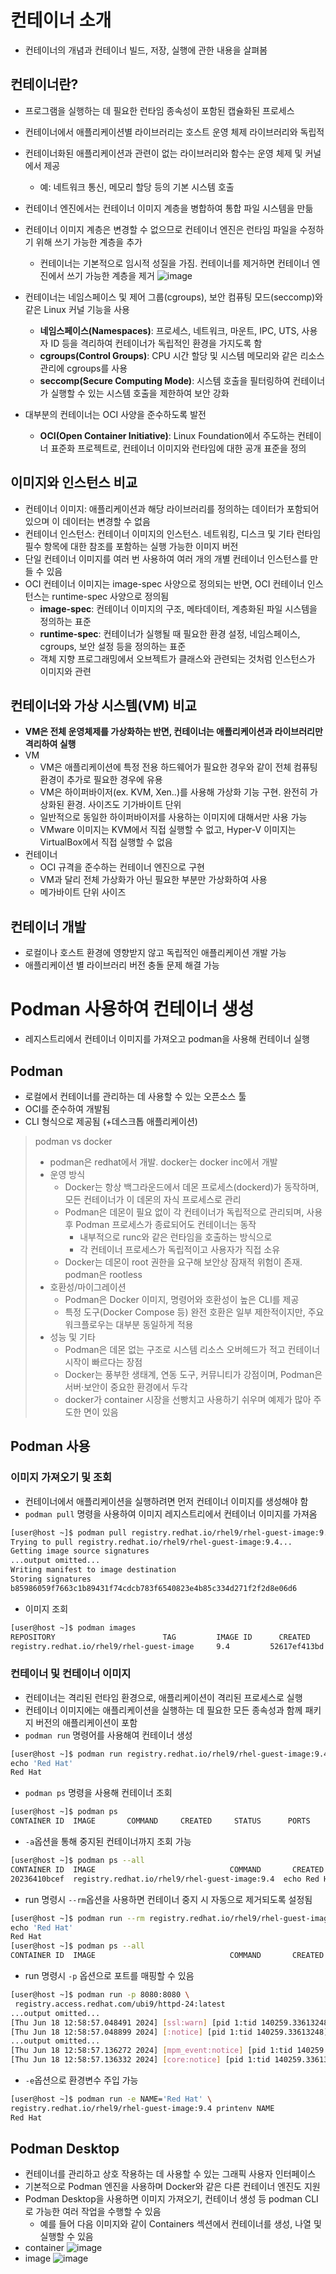 # 컨테이너 소개
- 컨테이너의 개념과 컨테이너 빌드, 저장, 실행에 관한 내용을 살펴봄

## 컨테이너란?
- 프로그램을 실행하는 데 필요한 런타임 종속성이 포함된 캡슐화된 프로세스
- 컨테이너에서 애플리케이션별 라이브러리는 호스트 운영 체제 라이브러리와 독립적
- 컨테이너화된 애플리케이션과 관련이 없는 라이브러리와 함수는 운영 체제 및 커널에서 제공
  - 예: 네트워크 통신, 메모리 할당 등의 기본 시스템 호출
- 컨테이너 엔진에서는 컨테이너 이미지 계층을 병합하여 통합 파일 시스템을 만듦
- 컨테이너 이미지 계층은 변경할 수 없으므로 컨테이너 엔진은 런타임 파일을 수정하기 위해 쓰기 가능한 계층을 추가
  - 컨테이너는 기본적으로 임시적 성질을 가짐. 컨테이너를 제거하면 컨테이너 엔진에서 쓰기 가능한 계층을 제거
![image](asset/13-1.png)

- 컨테이너는 네임스페이스 및 제어 그룹(cgroups), 보안 컴퓨팅 모드(seccomp)와 같은 Linux 커널 기능을 사용
  - **네임스페이스(Namespaces)**: 프로세스, 네트워크, 마운트, IPC, UTS, 사용자 ID 등을 격리하여 컨테이너가 독립적인 환경을 가지도록 함
  - **cgroups(Control Groups)**: CPU 시간 할당 및 시스템 메모리와 같은 리소스 관리에 cgroups를 사용
  - **seccomp(Secure Computing Mode)**: 시스템 호출을 필터링하여 컨테이너가 실행할 수 있는 시스템 호출을 제한하여 보안 강화
- 대부분의 컨테이너는 OCI 사양을 준수하도록 발전
  - **OCI(Open Container Initiative)**: Linux Foundation에서 주도하는 컨테이너 표준화 프로젝트로, 컨테이너 이미지와 런타임에 대한 공개 표준을 정의

## 이미지와 인스턴스 비교
- 컨테이너 이미지: 애플리케이션과 해당 라이브러리를 정의하는 데이터가 포함되어 있으며 이 데이터는 변경할 수 없음
- 컨테이너 인스턴스: 컨테이너 이미지의 인스턴스. 네트워킹, 디스크 및 기타 런타임 필수 항목에 대한 참조를 포함하는 실행 가능한 이미지 버전
- 단일 컨테이너 이미지를 여러 번 사용하여 여러 개의 개별 컨테이너 인스턴스를 만들 수 있음
- OCI 컨테이너 이미지는 image-spec 사양으로 정의되는 반면, OCI 컨테이너 인스턴스는 runtime-spec 사양으로 정의됨
  - **image-spec**: 컨테이너 이미지의 구조, 메타데이터, 계층화된 파일 시스템을 정의하는 표준
  - **runtime-spec**: 컨테이너가 실행될 때 필요한 환경 설정, 네임스페이스, cgroups, 보안 설정 등을 정의하는 표준
  - 객체 지향 프로그래밍에서 오브젝트가 클래스와 관련되는 것처럼 인스턴스가 이미지와 관련

## 컨테이너와 가상 시스템(VM) 비교
- **VM은 전체 운영체제를 가상화하는 반면, 컨테이너는 애플리케이션과 라이브러리만 격리하여 실행**
- VM
  - VM은 애플리케이션에 특정 전용 하드웨어가 필요한 경우와 같이 전체 컴퓨팅 환경이 추가로 필요한 경우에 유용
  - VM은 하이퍼바이저(ex. KVM, Xen..)를 사용해 가상화 기능 구현. 완전히 가상화된 환경. 사이즈도 기가바이트 단위
  - 일반적으로 동일한 하이퍼바이저를 사용하는 이미지에 대해서만 사용 가능
  - VMware 이미지는 KVM에서 직접 실행할 수 없고, Hyper-V 이미지는 VirtualBox에서 직접 실행할 수 없음
- 컨테이너
  - OCI 규격을 준수하는 컨테이너 엔진으로 구현
  - VM과 달리 전체 가상화가 아닌 필요한 부분만 가상화하여 사용
  - 메가바이트 단위 사이즈

## 컨테이너 개발
- 로컬이나 호스트 환경에 영향받지 않고 독립적인 애플리케이션 개발 가능
- 애플리케이션 별 라이브러리 버전 충돌 문제 해결 가능

# Podman 사용하여 컨테이너 생성
- 레지스트리에서 컨테이너 이미지를 가져오고 podman을 사용해 컨테이너 실행 

## Podman
- 로컬에서 컨테이너를 관리하는 데 사용할 수 있는 오픈소스 툴
- OCI를 준수하여 개발됨
- CLI 형식으로 제공됨 (+데스크톱 애플리케이션)

> podman vs docker
> - podman은 redhat에서 개발. docker는 docker inc에서 개발
> - 운영 방식
>   - Docker는 항상 백그라운드에서 데몬 프로세스(dockerd)가 동작하며, 모든 컨테이너가 이 데몬의 자식 프로세스로 관리
>   - Podman은 데몬이 필요 없이 각 컨테이너가 독립적으로 관리되며, 사용 후 Podman 프로세스가 종료되어도 컨테이너는 동작
>     - 내부적으로 runc와 같은 런타임을 호출하는 방식으로
>     - 각 컨테이너 프로세스가 독립적이고 사용자가 직접 소유
>   - Docker는 데몬이 root 권한을 요구해 보안상 잠재적 위험이 존재. podman은 rootless
> - 호환성/마이그레이션
>   - Podman은 Docker 이미지, 명령어와 호환성이 높은 CLI를 제공
>   - 특정 도구(Docker Compose 등) 완전 호환은 일부 제한적이지만, 주요 워크플로우는 대부분 동일하게 적용
> - 성능 및 기타
>   - Podman은 데몬 없는 구조로 시스템 리소스 오버헤드가 적고 컨테이너 시작이 빠르다는 장점
>   - Docker는 풍부한 생태계, 연동 도구, 커뮤니티가 강점이며, Podman은 서버·보안이 중요한 환경에서 두각
>   - docker가 container 시장을 선빵치고 사용하기 쉬우며 예제가 많아 주도한 면이 있음

## Podman 사용
### 이미지 가져오기 및 조회
- 컨테이너에서 애플리케이션을 실행하려면 먼저 컨테이너 이미지를 생성해야 함
- `podman pull` 명령을 사용하여 이미지 레지스트리에서 컨테이너 이미지를 가져옴
```bash
[user@host ~]$ podman pull registry.redhat.io/rhel9/rhel-guest-image:9.4
Trying to pull registry.redhat.io/rhel9/rhel-guest-image:9.4...
Getting image source signatures
...output omitted...
Writing manifest to image destination
Storing signatures
b85986059f7663c1b89431f74cdcb783f6540823e4b85c334d271f2f2d8e06d6
```
- 이미지 조회
```bash
[user@host ~]$ podman images
REPOSITORY                        TAG         IMAGE ID      CREATED       SIZE
registry.redhat.io/rhel9/rhel-guest-image     9.4         52617ef413bd  2 weeks ago   216 MB
```
### 컨테이너 및 컨테이너 이미지 
- 컨테이너는 격리된 런타임 환경으로, 애플리케이션이 격리된 프로세스로 실행
- 컨테이너 이미지에는 애플리케이션을 실행하는 데 필요한 모든 종속성과 함께 패키지 버전의 애플리케이션이 포함
- `podman run` 명령어를 사용해여 컨테이너 생성
```bash
[user@host ~]$ podman run registry.redhat.io/rhel9/rhel-guest-image:9.4 \
echo 'Red Hat'
Red Hat
```
- `podman ps` 명령을 사용해 컨테이너 조회
```bash
[user@host ~]$ podman ps
CONTAINER ID  IMAGE       COMMAND     CREATED     STATUS      PORTS       NAMES
```
- `-a`옵션을 통해 중지된 컨테이너까지 조회 가능
```bash
[user@host ~]$ podman ps --all
CONTAINER ID  IMAGE                              COMMAND       CREATED       STATUS                   PORTS       NAMES
20236410bcef  registry.redhat.io/rhel9/rhel-guest-image:9.4  echo Red Hat  1 second ago  Exited (0) 1 second ago              hungry_mclaren
```
- run 명령시 `--rm`옵션을 사용하면 컨테이너 중지 시 자동으로 제거되도록 설정됨
```bash
[user@host ~]$ podman run --rm registry.redhat.io/rhel9/rhel-guest-image:9.4\
echo 'Red Hat'
Red Hat
[user@host ~]$ podman ps --all
CONTAINER ID  IMAGE                              COMMAND       CREATED       STATUS                   PORTS       NAMES
```
- run 명령시 `-p` 옵션으로 포트를 매핑할 수 있음
```bash
[user@host ~]$ podman run -p 8080:8080 \
 registry.access.redhat.com/ubi9/httpd-24:latest
...output omitted...
[Thu Jun 18 12:58:57.048491 2024] [ssl:warn] [pid 1:tid 140259.33613248] AH01909: 10.0.2.100:8443:0 server certificate does NOT include an ID which matches the server name
[Thu Jun 18 12:58:57.048899 2024] [:notice] [pid 1:tid 140259.33613248] ModSecurity for Apache/2.9.2 (http://www.modsecurity.org/) configured.
...output omitted...
[Thu Jun 18 12:58:57.136272 2024] [mpm_event:notice] [pid 1:tid 140259.33613248] AH00489: Apache/2.4.37 (Red Hat Enterprise Linux) OpenSSL/1.1.1k configured -- resuming normal operations
[Thu Jun 18 12:58:57.136332 2024] [core:notice] [pid 1:tid 140259.33613248] AH00094: Command line: 'httpd -D FOREGROUND'
```
- `-e`옵션으로 환경변수 주입 가능
```bash
[user@host ~]$ podman run -e NAME='Red Hat' \
registry.redhat.io/rhel9/rhel-guest-image:9.4 printenv NAME
Red Hat
```

## Podman Desktop
- 컨테이너를 관리하고 상호 작용하는 데 사용할 수 있는 그래픽 사용자 인터페이스
- 기본적으로 Podman 엔진을 사용하며 Docker와 같은 다른 컨테이너 엔진도 지원
- Podman Desktop을 사용하면 이미지 가져오기, 컨테이너 생성 등 podman CLI로 가능한 여러 작업을 수행할 수 있음
  - 예를 들어 다음 이미지와 같이 Containers 섹션에서 컨테이너를 생성, 나열 및 실행할 수 있음
- container
![image](asset/13-2.png)
- image
![image](asset/13-3.png)
